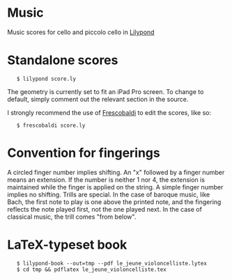 # Music

Music scores for cello and piccolo cello in [Lilypond](http://lilypond.org/)

# Standalone scores

       $ lilypond score.ly

The geometry is currently set to fit an iPad Pro screen. To change to
default, simply comment out the relevant section in the source.

I strongly recommend the use of
[Frescobaldi](https://frescobaldi.org/) to edit the scores, like so:

       $ frescobaldi score.ly

# Convention for fingerings

A circled finger number implies shifting. An "x" followed by a finger
number means an extension. If the number is neither 1 nor 4, the
extension is maintained while the finger is applied on the string. A
simple finger number implies no shifting. Trills are special. In the
case of baroque music, like Bach, the first note to play is one above
the printed note, and the fingering reflects the note played first,
not the one played next. In the case of classical music, the trill
comes "from below".

# LaTeX-typeset book

       $ lilypond-book --out=tmp --pdf le_jeune_violoncelliste.lytex
       $ cd tmp && pdflatex le_jeune_violoncelliste.tex
